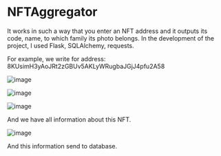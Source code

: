 # NFTAggregator

It works in such a way that you enter an NFT address and it outputs its code, name, to which family its photo belongs. In the development of the project, I used Flask, SQLAlchemy, requests.

For example, we write for address: 8KUsimH3yAoJRt2zGBUv5AKLyWRugbaJGjJ4pfu2A58

![image](https://user-images.githubusercontent.com/69198770/197405179-233d3c74-845a-4449-a6ee-6f3ab3e98dd0.png)

![image](https://user-images.githubusercontent.com/69198770/197406306-b8bc67ae-823c-4beb-ac4f-8afa34401b79.png)

![image](https://user-images.githubusercontent.com/69198770/197406312-8c3857ec-d49b-4d6b-b7ea-56caedc32ec0.png)

And we have all information about this NFT.

![image](https://user-images.githubusercontent.com/69198770/197406358-1279d1a3-f27a-4cb5-b2e6-ce6808481591.png)

And this information send to database.
